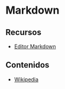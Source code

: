 # Markdown

## Recursos

* [Editor Markdown](https://editormarkdown.com/)

## Contenidos

* [Wikipedia](https://es.wikipedia.org/wiki/Markdown)

